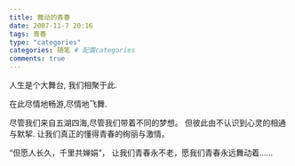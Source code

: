 ```yaml
---
title: 舞动的青春 
date: 2007-11-7 20:16
tags: 青春 
type: "categories"
categories: 随笔 # 配置categories
comments: true
---
```


人生是个大舞台,
我们相聚于此.

在此尽情地畅游,尽情地飞舞.

尽管我们来自五湖四海,尽管我们带着不同的梦想。
但彼此由不认识到心灵的相通与默挈.
让我们真正的懂得青春的绚丽与激情。

“但愿人长久，千里共婵娟”，
让我们青春永不老，愿我们青春永远舞动着……


